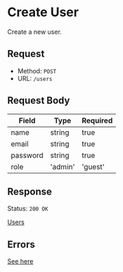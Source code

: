 # Create User
Create a new user.

## Request
- Method: `POST`
- URL: `/users`

## Request Body
| Field | Type | Required |
| ----- | ---- | -------- |
| name | string | true |
| email | string | true |
| password | string | true |
| role | 'admin' | 'guest' | true |

## Response
Status: `200 OK`

[Users](../../response/users.md)

## Errors
[See here](../../response/error.md)
